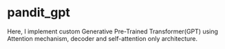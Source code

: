 # pandit_gpt
Here, I implement custom Generative Pre-Trained Transformer(GPT) using Attention mechanism, decoder and self-attention only architecture.
